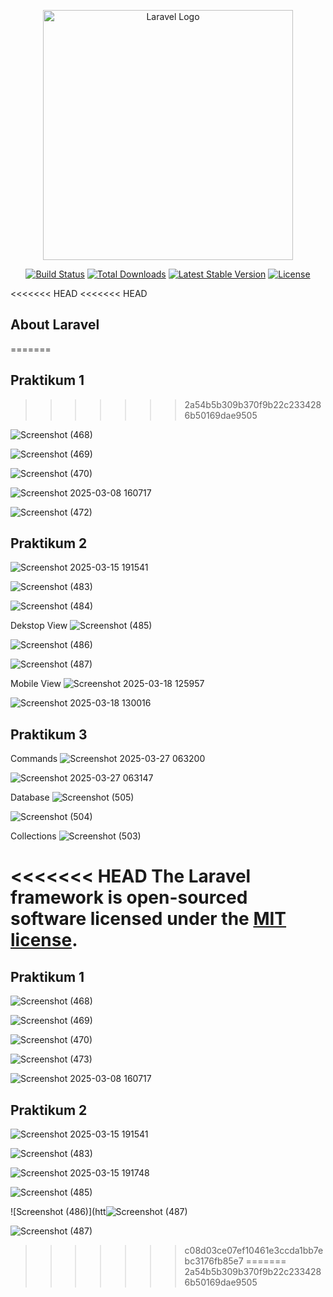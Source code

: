 <p align="center"><a href="https://laravel.com" target="_blank"><img src="https://raw.githubusercontent.com/laravel/art/master/logo-lockup/5%20SVG/2%20CMYK/1%20Full%20Color/laravel-logolockup-cmyk-red.svg" width="400" alt="Laravel Logo"></a></p>

<p align="center">
<a href="https://github.com/laravel/framework/actions"><img src="https://github.com/laravel/framework/workflows/tests/badge.svg" alt="Build Status"></a>
<a href="https://packagist.org/packages/laravel/framework"><img src="https://img.shields.io/packagist/dt/laravel/framework" alt="Total Downloads"></a>
<a href="https://packagist.org/packages/laravel/framework"><img src="https://img.shields.io/packagist/v/laravel/framework" alt="Latest Stable Version"></a>
<a href="https://packagist.org/packages/laravel/framework"><img src="https://img.shields.io/packagist/l/laravel/framework" alt="License"></a>
</p>

<<<<<<< HEAD
<<<<<<< HEAD
## About Laravel
=======
## Praktikum 1
>>>>>>> 2a54b5b309b370f9b22c2334286b50169dae9505

![Screenshot (468)](https://github.com/user-attachments/assets/5c56424d-cff0-41a8-8fe5-3bdef96691a6)

![Screenshot (469)](https://github.com/user-attachments/assets/13aaac66-a7df-4c55-b9cb-fe78766f4280)

![Screenshot (470)](https://github.com/user-attachments/assets/9fd480dc-6c1f-4053-b49d-03009b42f2c7)
    
![Screenshot 2025-03-08 160717](https://github.com/user-attachments/assets/eb4ee1db-4d61-4caf-8690-9ef6e7fa6eff)

![Screenshot (472)](https://github.com/user-attachments/assets/5aff39fb-d5d6-4d5c-98cc-0c1bd9e3beb1)


## Praktikum 2

![Screenshot 2025-03-15 191541](https://github.com/user-attachments/assets/e22ba5b6-04f0-4374-bc46-07fb4258c6d0)

![Screenshot (483)](https://github.com/user-attachments/assets/74209e29-eea0-42b7-9123-2c4126e8885f)

![Screenshot (484)](https://github.com/user-attachments/assets/dd2c60c5-91ec-454e-a651-f3c9fbb61f08)

Dekstop View
![Screenshot (485)](https://github.com/user-attachments/assets/86e1752e-6386-441d-944c-44547b99df81)

![Screenshot (486)](https://github.com/user-attachments/assets/5c3a9317-9c33-4011-af0b-642a230fc2c4)

![Screenshot (487)](https://github.com/user-attachments/assets/6d32e3bb-2f0a-46e6-b9d3-cf87c741ac01)

Mobile View
![Screenshot 2025-03-18 125957](https://github.com/user-attachments/assets/8c2250c5-4ca4-43dc-a625-6b0a13ad8102)

![Screenshot 2025-03-18 130016](https://github.com/user-attachments/assets/1462ae89-809a-4aec-b11f-12679326f303)

## Praktikum 3
Commands
![Screenshot 2025-03-27 063200](https://github.com/user-attachments/assets/a1cf7cb9-448d-4ada-82a2-c1b8463c0b37)

![Screenshot 2025-03-27 063147](https://github.com/user-attachments/assets/79cb4a61-ce45-4495-8607-8eab4ddc9035)

Database
![Screenshot (505)](https://github.com/user-attachments/assets/c263b6e4-6681-42b3-9e3f-e09190b119cf)

![Screenshot (504)](https://github.com/user-attachments/assets/579af40a-e5a7-4826-be39-22647e3e4eb7)

Collections
![Screenshot (503)](https://github.com/user-attachments/assets/ef508c13-f96c-4172-b221-a78446fef91a)








<<<<<<< HEAD
The Laravel framework is open-sourced software licensed under the [MIT license](https://opensource.org/licenses/MIT).
=======
## Praktikum 1

![Screenshot (468)](https://github.com/user-attachments/assets/2a182bdf-c43e-44de-8cdc-42dbcc9a1ac9)

![Screenshot (469)](https://github.com/user-attachments/assets/78776214-1eca-4bc9-85fb-53e42f813808)

![Screenshot (470)](https://github.com/user-attachments/assets/6443d806-ad92-4b0c-853f-1878cc3d671a)

![Screenshot (473)](https://github.com/user-attachments/assets/e6fd677a-37e3-49dd-bc5f-8eb686f618ca)

![Screenshot 2025-03-08 160717](https://github.com/user-attachments/assets/a523cd17-82d2-4bbc-affc-1926698d9283)

## Praktikum 2


![Screenshot 2025-03-15 191541](https://github.com/user-attachments/assets/45ceba1f-2fe9-432b-adf1-b20403b12782)

![Screenshot (483)](https://github.com/user-attachments/assets/ea1c56aa-fa35-458e-9cdd-107dacab8954)

![Screenshot 2025-03-15 191748](https://github.com/user-attachments/assets/4e0cb384-5921-4f7d-bb84-ee0d355745f0)

![Screenshot (485)](https://github.com/user-attachments/assets/9c92d709-b3ae-422c-b41c-6b6aa0aa6bf6)

![Screenshot (486)](htt![Screenshot (487)](https://github.com/user-attachments/assets/a0a79622-2571-422b-ba8d-1ea0cc6db04e)

![Screenshot (487)](https://github.com/user-attachments/assets/32c895cf-fb70-4d2b-8533-174d565667c3)



>>>>>>> c08d03ce07ef10461e3ccda1bb7ebc3176fb85e7
=======
>>>>>>> 2a54b5b309b370f9b22c2334286b50169dae9505
